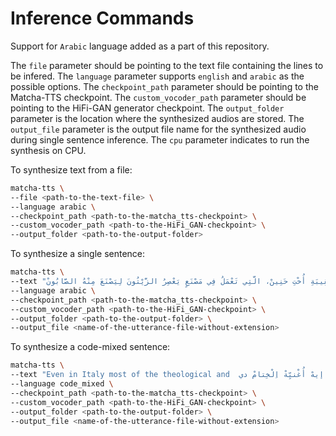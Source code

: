 # Inference Commands

Support for `Arabic` language added as a part of this repository.

The `file` parameter should be pointing to the text file containing the lines to be infered.
The `language` parameter supports `english` and `arabic` as the possible options.
The `checkpoint_path` parameter should be pointing to the Matcha-TTS checkpoint.
The `custom_vocoder_path` parameter should be pointing to the HiFi-GAN generator checkpoint.
The `output_folder` parameter is the location where the synthesized audios are stored.
The `output_file` parameter is the output file name for the synthesized audio during single sentence inference.
The `cpu` parameter indicates to run the synthesis on CPU.


To synthesize text from a file:
```bash
matcha-tts \
--file <path-to-the-text-file> \
--language arabic \
--checkpoint_path <path-to-the-matcha_tts-checkpoint> \
--custom_vocoder_path <path-to-the-HiFi_GAN-checkpoint> \
--output_folder <path-to-the-output-folder>
```


To synthesize a single sentence:
```bash
matcha-tts \
--text "وَطَارَتْ أُخْرَى إِلَى دَاخِلِ حَقِيبَةِ أُخْتِ حَنِينْ، الَّتِي تَعْمَلُ فِي مَصْنَعٍ يَعْصِرُ الزَّيْتُونَ لِيَصْنَعَ مِنْهُ الصَّابُونْ." \
--language arabic \
--checkpoint_path <path-to-the-matcha_tts-checkpoint> \
--custom_vocoder_path <path-to-the-HiFi_GAN-checkpoint> \
--output_folder <path-to-the-output-folder> \
--output_file <name-of-the-utterance-file-without-extension>
```

To synthesize a code-mixed sentence:
```bash
matcha-tts \
--text "Even in Italy most of the theological and  إيهْ أُغْنيِّةْ اِلْخِتامْ دي law books were printed in Gothic letter  بِتِعْمِلوا كِدَهْ ليهْ في اِلزَّمالِكْ" \
--language code_mixed \
--checkpoint_path <path-to-the-matcha_tts-checkpoint> \
--custom_vocoder_path <path-to-the-HiFi_GAN-checkpoint> \
--output_folder <path-to-the-output-folder> \
--output_file <name-of-the-utterance-file-without-extension>
```